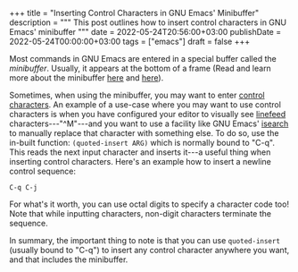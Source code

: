 +++
title = "Inserting Control Characters in GNU Emacs' Minibuffer"
description = """
  This post outlines how to insert control
  characters in GNU Emacs' minibuffer
  """
date = 2022-05-24T20:56:00+03:00
publishDate = 2022-05-24T00:00:00+03:00
tags = ["emacs"]
draft = false
+++

Most commands in GNU Emacs are entered in a
special buffer called the _minibuffer_. Usually, it
appears at the bottom of a frame (Read and learn
more about the minibuffer [here](https://www.emacswiki.org/emacs/MiniBuffer) and [here](https://www.gnu.org/software/emacs/manual/html_node/elisp/Intro-to-Minibuffers.html)).

Sometimes, when using the minibuffer, you may want
to enter [control characters](https://en.wikipedia.org/wiki/Control_character). An example of a
use-case where you may want to use control
characters is when you have configured your editor
to visually see [linefeed](https://en.wiktionary.org/wiki/line_feed) characters---"^M"---and
you want to use a facility like GNU Emacs' [isearch](https://www.gnu.org/software/emacs/manual/html_node/emacs/Basic-Isearch.html)
to manually replace that character with something
else. To do so, use the in-built function:
`(quoted-insert ARG)` which is normally bound to
"C-q". This reads the next input character and
inserts it---a useful thing when inserting control
characters. Here's an example how to insert a
newline control sequence:

```text
C-q C-j
```

For what's it worth, you can use octal digits to
specify a character code too!  Note that while
inputting characters, non-digit characters
terminate the sequence.

In summary, the important thing to note is that
you can use `quoted-insert` (usually bound to "C-q")
to insert any control character anywhere you want,
and that includes the minibuffer.
